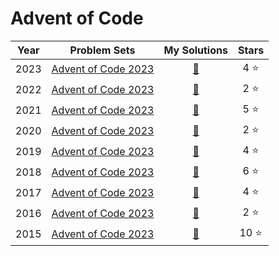 # Advent of Code



| Year |                     Problem Sets                     |      My Solutions      |   Stars   |
|:----:|:----------------------------------------------------:|:----------------------:|:---------:|
| 2023 | [Advent of Code 2023](https://adventofcode.com/2023) | [:gift:](src/year2023) | 4 :star:  |
| 2022 | [Advent of Code 2023](https://adventofcode.com/2022) | [:gift:](src/year2023) | 2 :star:  |
| 2021 | [Advent of Code 2023](https://adventofcode.com/2021) | [:gift:](src/year2023) | 5 :star:  |
| 2020 | [Advent of Code 2023](https://adventofcode.com/2020) | [:gift:](src/year2023) | 2 :star:  |
| 2019 | [Advent of Code 2023](https://adventofcode.com/2019) | [:gift:](src/year2023) | 4 :star:  |
| 2018 | [Advent of Code 2023](https://adventofcode.com/2018) | [:gift:](src/year2023) | 6 :star:  |
| 2017 | [Advent of Code 2023](https://adventofcode.com/2017) | [:gift:](src/year2023) | 4 :star:  |
| 2016 | [Advent of Code 2023](https://adventofcode.com/2016) | [:gift:](src/year2023) | 2 :star:  |
| 2015 | [Advent of Code 2023](https://adventofcode.com/2015) | [:gift:](src/year2023) | 10 :star: |
